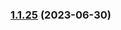 
### [1.1.25](https://github.com/vladcosorg/action-s3-cloudfront-smart-deploy/compare/v1.1.24...v1.1.25) (2023-06-30)
